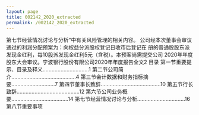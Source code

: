 ```yaml
---
layout: page
title: 002142_2020_extracted
permalink: /002142_2020_extracted
---
```


第七节经营情况讨论与分析”中有关风险管理的相关内容。
公司经本次董事会审议通过的利润分配预案为：向权益分派股权登记日收市后登记在
册的普通股股东派发现金红利，每10股派发现金红利5元（含税）。本预案尚需提交公司
2020年年度股东大会审议。宁波银行股份有限公司2020年年度报告全文2
目录
第一节重要提示、目录及释义...............................1
第二节公司简介...........................................4
第三节会计数据和财务指标摘要.............................7
第四节董事长致辞........................................10
第五节行长致辞..........................................12
第六节公司业务概要......................................14
第七节经营情况讨论与分析................................16
第八节重要事项